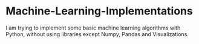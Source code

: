 # Machine-Learning-Implementations

I am trying to implement some basic machine learning algorithms with Python, without using libraries except Numpy, Pandas and Visualizations.
